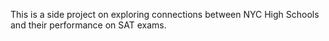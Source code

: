 This is a side project on exploring connections between NYC High Schools and their performance on SAT exams.
